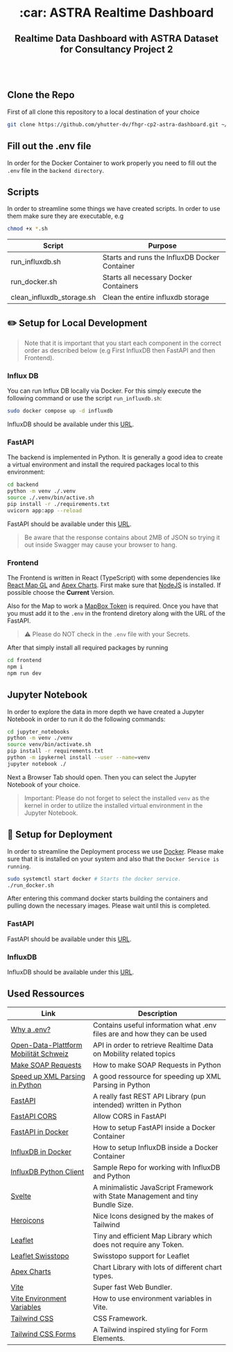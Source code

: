 <div align="center">
    <h1>:car: ASTRA Realtime Dashboard</h1>
    <h2>Realtime Data Dashboard with ASTRA Dataset for Consultancy Project 2</h2>
    <br/>
    <br/>
</div>

## Clone the Repo

First of all clone this repository to a local destination of your choice

```bash
git clone https://github.com/yhutter-dv/fhgr-cp2-astra-dashboard.git ~/GitRepos/fhgr-cp2-astra-dashboard
```

## Fill out the .env file

In order for the Docker Container to work properly you need to fill out the
`.env` file in the `backend directory`.

## Scripts

In order to streamline some things we have created scripts. In order to use them
make sure they are executable, e.g

```bash
chmod +x *.sh
```

| Script                    | Purpose                                       |
| ------------------------- | --------------------------------------------- |
| run_influxdb.sh           | Starts and runs the InfluxDB Docker Container |
| run_docker.sh             | Starts all necessary Docker Containers        |
| clean_influxdb_storage.sh | Clean the entire influxdb storage             |

## :pencil2: Setup for Local Development

> Note that it is important that you start each component in the correct order
> as described below (e.g First InfluxDB then FastAPI and then Frontend).

### Influx DB

You can run Influx DB locally via Docker. For this simply execute the following
command or use the script `run_influxdb.sh`:

```bash
sudo docker compose up -d influxdb
```

InfluxDB should be available under this [URL](http://127.0.0.1:8086/).

### FastAPI

The backend is implemented in Python. It is generally a good idea to create a
virtual environment and install the required packages local to this environment:

```bash
cd backend
python -m venv ./.venv
source ./.venv/bin/active.sh
pip install -r ./requirements.txt
uvicorn app:app --reload
```

FastAPI should be available under this [URL](http://127.0.0.1:8000/docs).

> Be aware that the response contains about 2MB of JSON so trying it out inside
> Swagger may cause your browser to hang.

### Frontend

The Frontend is written in React (TypeScript) with some dependencies like
[React Map GL](https://visgl.github.io/react-map-gl/) and
[Apex Charts](https://apexcharts.com/). First make sure that
[NodeJS](https://nodejs.org/en/) is installed. If possible choose the
**Current** Version.

Also for the Map to work a
[MapBox Token](https://docs.mapbox.com/help/getting-started/access-tokens/) is
required. Once you have that you must add it to the `.env` in the frontend
diretory along with the URL of the FastAPI.

> :warning: Please do NOT check in the `.env` file with your Secrets.

After that simply install all required packages by running

```bash
cd frontend
npm i
npm run dev
```

## Jupyter Notebook

In order to explore the data in more depth we have created a Jupyter Notebook in
order to run it do the following commands:

```bash
cd jupyter_notebooks
python -m venv ./venv
source venv/bin/activate.sh
pip install -r requirements.txt
python -m ipykernel install --user --name=venv
jupyter notebook ./
```

Next a Browser Tab should open. Then you can select the Jupyter Notebook of your
choice.

> Important: Please do not forget to select the installed `venv` as the kernel
> in order to utilize the installed virtual environment in the Jupyter Notebook.

## :rocket: Setup for Deployment

In order to streamline the Deployment process we use
[Docker](https://docs.docker.com/engine/install/). Please make sure that it is
installed on your system and also that the `Docker Service is running`.

```bash
sudo systemctl start docker # Starts the docker service.
./run_docker.sh
```

After entering this command docker starts building the containers and pulling
down the necessary images. Please wait until this is completed.

### FastAPI

FastAPI should be available under this [URL](http://127.0.0.1:8000/docs).

### InfluxDB

InfluxDB should be available under this [URL](http://127.0.0.1:8086/).

## Used Ressources

| Link                                                                                                                           | Description                                                                     |
| ------------------------------------------------------------------------------------------------------------------------------ | ------------------------------------------------------------------------------- |
| [Why a .env?](https://blog.devgenius.io/why-a-env-7b4a79ba689)                                                                 | Contains useful information what .env files are and how they can be used        |
| [Open-Data-Plattform Mobilität Schweiz](https://opentransportdata.swiss/de/strassenverkehr/)                                   | API in order to retrieve Realtime Data on Mobility related topics               |
| [Make SOAP Requests](https://www.geeksforgeeks.org/making-soap-api-calls-using-python/)                                        | How to make SOAP Requests in Python                                             |
| [Speed up XML Parsing in Python](https://nickjanetakis.com/blog/how-i-used-the-lxml-library-to-parse-xml-20x-faster-in-python) | A good ressource for speeding up XML Parsing in Python                          |
| [FastAPI](https://github.com/tiangolo/fastapi)                                                                                 | A really fast REST API Library (pun intended) written in Python                 |
| [FastAPI CORS](https://fastapi.tiangolo.com/tutorial/cors/)                                                                    | Allow CORS in FastAPI                                                           |
| [FastAPI in Docker](https://fastapi.tiangolo.com/deployment/docker/)                                                           | How to setup FastAPI inside a Docker Container                                  |
| [InfluxDB in Docker](https://hub.docker.com/_/influxdb)                                                                        | How to setup InfluxDB inside a Docker Container                                 |
| [InfluxDB Python Client](https://github.com/influxdata/influxdb-client-python)                                                 | Sample Repo for working with InfluxDB and Python                                |
| [Svelte](https://svelte.dev/)                                                                                                  | A minimalistic JavaScript Framework with State Management and tiny Bundle Size. |
| [Heroicons](https://heroicons.com/)                                                                                            | Nice Icons designed by the makes of Tailwind                                    |
| [Leaflet](https://leafletjs.com/)                                                                                              | Tiny and efficient Map Library which does not require any Token.                |
| [Leaflet Swisstopo](https://leaflet-tilelayer-swiss.karavia.ch/)                                                               | Swisstopo support for Leaflet                                                   |
| [Apex Charts](https://apexcharts.com/)                                                                                         | Chart Library with lots of different chart types.                               |
| [Vite](https://vitejs.dev/guide/)                                                                                              | Super fast Web Bundler.                                                         |
| [Vite Environment Variables](https://vitejs.dev/guide/env-and-mode)                                                            | How to use environment variables in Vite.                                       |
| [Tailwind CSS](https://tailwindcss.com/)                                                                                       | CSS Framework.                                                                  |
| [Tailwind CSS Forms](https://github.com/tailwindlabs/tailwindcss-forms)                                                        | A Tailwind inspired styling for Form Elements.                                  |
